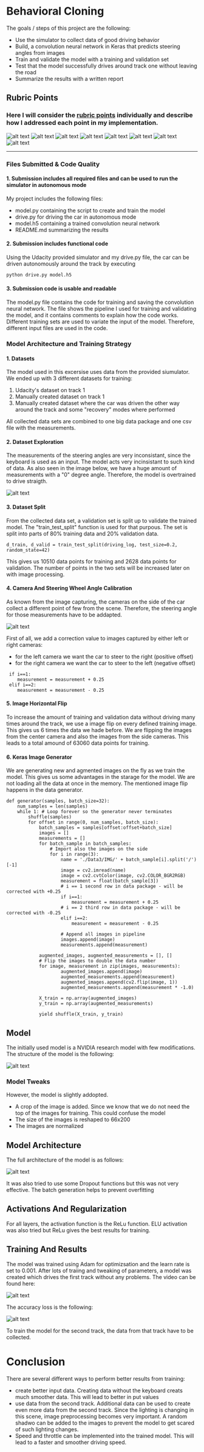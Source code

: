 # **Behavioral Cloning** 

The goals / steps of this project are the following:
* Use the simulator to collect data of good driving behavior
* Build, a convolution neural network in Keras that predicts steering angles from images
* Train and validate the model with a training and validation set
* Test that the model successfully drives around track one without leaving the road
* Summarize the results with a written report


[//]: # (Image References)

[image1]: ./WriteUp_Images/nvidia_cnn_architecture.png "Model Visualization"
[image2]: ./WriteUp_Images/ModelBash.PNG "model visu"
[image3]: ./WriteUp_Images/DataSet3Epoch4.PNG "traiing Save"
[image4]: ./WriteUp_Images/steeringAngles.PNG "Recovery Image"
[image5]: ./WriteUp_Images/cameraAngle.PNG "Recovery Image"
[image6]: ./WriteUp_Images/center.jpg "center"
[image7]: ./WriteUp_Images/left.jpg "left Image"
[image8]: ./WriteUp_Images/right.jpg "right Image"


## Rubric Points
### Here I will consider the [rubric points](https://review.udacity.com/#!/rubrics/432/view) individually and describe how I addressed each point in my implementation.  

![alt text][image1]
![alt text][image2]
![alt text][image3]
![alt text][image4]
![alt text][image5]
![alt text][image6]
![alt text][image7]
![alt text][image8]

---
### Files Submitted & Code Quality

#### 1. Submission includes all required files and can be used to run the simulator in autonomous mode

My project includes the following files:
* model.py containing the script to create and train the model
* drive.py for driving the car in autonomous mode
* model.h5 containing a trained convolution neural network 
* README.md summarizing the results

#### 2. Submission includes functional code
Using the Udacity provided simulator and my drive.py file, the car can be driven autonomously around the track by executing 
```sh
python drive.py model.h5
```

#### 3. Submission code is usable and readable

The model.py file contains the code for training and saving the convolution neural network. The file shows the pipeline I used for training and validating the model, and it contains comments to explain how the code works. Different training sets are used to variate the input of the model. Therefore, different input files are used in the code.

### Model Architecture and Training Strategy

#### 1. Datasets

The model used in this excersise uses data from the provided siumulator. We ended up with 3 different datasets for training:
1. Udacity's dataset on track 1 
2. Manually created dataset on track 1
3. Manually created dataset where the car was driven the other way around the track and some "recovery" modes where performed 

All collected data sets are combined to one big data package and one csv file with the measurements.

#### 2. Dataset Exploration

The measurements of the steering angles are very inconsistant, since the keyboard is used as an input. The model acts very incinsistant to such kind of data. As also seen in the image below, we have a huge amount of measurements with a "0" degree angle. Therefore, the model is overtrained to drive straigth.

![alt text][image4]

#### 3. Dataset Split

From the collected data set, a validation set is split up to validate the trained model. The "train_test_split" function is used for that purpous. The set is split into parts of 80% training data and 20% validation data.

```
d_train, d_valid = train_test_split(driving_log, test_size=0.2, random_state=42)
```
This gives us 10510 data points for training and 2628 data points for validation. The number of points in the two sets will be increased later on with image processing.

#### 4. Camera And Steering Wheel Angle Calibration

As known from the image capturing, the cameras on the side of the car collect a different point of few from the scene. Therefore, the steering angle for those measurements have to be addapted.

![alt text][image4]

First of all, we add a correction value to images captured by either left or right cameras:
* for the left camera we want the car to steer to the right (positive offset)
* for the right camera we want the car to steer to the left (negative offset)

```
 if i==1:
    measurement = measurement + 0.25
 elif i==2:
    measurement = measurement - 0.25
```

#### 5. Image Horizontal Flip

To increase the amount of training and validation data without driving many times around the track, we use a image flip on every defined training image. This gives us 6 times the data we hade before. We are flipping the images from the center camera and also the images from the side cameras. This leads to a total amound of 63060 data points for training.


#### 6. Keras Image Generator

We are generating new and agmented images on the fly as we train the model. This gives us some advantages in the starage for the model. We are not loading all the data at once in the memory. The mentioned image flip happens in the data generator.

```
def generator(samples, batch_size=32):
    num_samples = len(samples)
    while 1: # Loop forever so the generator never terminates
        shuffle(samples)
        for offset in range(0, num_samples, batch_size):
            batch_samples = samples[offset:offset+batch_size]
            images = []
            measurements = []
            for batch_sample in batch_samples:
                # Import also the images on the side
                for i in range(3):
                    name = './Data3/IMG/' + batch_sample[i].split('/')[-1]
                    image = cv2.imread(name)
                    image = cv2.cvtColor(image, cv2.COLOR_BGR2RGB)
                    measurement = float(batch_sample[3])
                    # i == 1 second row in data package - will be corrected with +0.25
                    if i==1:
                        measurement = measurement + 0.25
                    # i == 2 third row in data package - will be corrected with -0.25
                    elif i==2:
                        measurement = measurement - 0.25
                    
                    # Append all images in pipeline
                    images.append(image)
                    measurements.append(measurement)

            augmented_images, augmented_measurements = [], []
            # Flip the images to double the data number
            for image, measurement in zip(images, measurements):
                    augmented_images.append(image)
                    augmented_measurements.append(measurement)
                    augmented_images.append(cv2.flip(image, 1))
                    augmented_measurements.append(measurement * -1.0)
                
            X_train = np.array(augmented_images)
            y_train = np.array(augmented_measurements)
            
            yield shuffle(X_train, y_train)       
```

## Model

The initially used model is a NVIDIA research model with few modifications. The structure of the model is the following:

![alt text][image1]

### Model Tweaks

However, the model is slightly addopted.
* A crop of the image is added. Since we know that we do not need the top of the images for training. This could confuse the model
* The size of the images is reshaped to 66x200
* The images are normalized

## Model Architecture

The full architecture of the model is as follows:

![alt text][image6]

It was also tried to use some Dropout functions but this was not very effective. The batch generation helps to prevent overfitting 

## Activations And Regularization

For all layers, the activation function is the ReLu function. ELU activation was also tried but ReLu gives the best results for training. 

## Training And Results

The model was trained using Adam for optimizsation and the learn rate is set to 0.001. After lots of traiing and tweaking of parameters, a model was created which drives the first track without any problems. The video can be found here:

![alt text][image6]

The accuracy loss is the following:

![alt text][image6]

To train the model for the second track, the data from that track have to be collected.


# Conclusion

There are several different ways to perform better results from training:
* create better input data. Creating data without the keyboard creats much smoother data. This will lead to better in put values
* use data from the second track. Additional data can be used to create even more data from the second track. Since the lighting is changing in this scene, image preprocessing becomes very important. A random shadwo can be added to the images to prevent the model to get scared of such lighting changes.
* Speed and throttle can be implemented into the trained model. This will lead to a faster and smoother driving speed.

